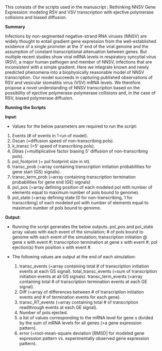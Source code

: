 This consists of the scripts used in the manuscript : Rethinking NNSV Gene Expression: modeling RSV and VSV transcription with ejective polymerase collisions and biased diffusion.


**Summary**

Infections by non-segmented negative-strand RNA viruses (NNSV) are widely thought to entail gradient gene expression from the well-established existence of a single promoter at the 3’ end of the viral genome and the assumption of constant transcriptional attenuation between genes. But multiple recent studies show viral mRNA levels in respiratory syncytial virus (RSV), a major human pathogen and member of NNSV, infections that are inconsistent with a simple gradient. Here we integrate known and newly predicted phenomena into a biophysically reasonable model of NNSV transcription. Our model succeeds in capturing published observations of RSV and vesicular stomatitis virus (VSV) mRNA levels. We therefore propose a novel understanding of NNSV transcription based on the possibility of ejective polymerase-polymerase collisions and, in the case of RSV, biased polymerase diffusion.      


**Running the Scripts**

**Input**:
- Values for the below parameters are required to run the script:
 1.	Events (# of events in 1 run of model).
 2.	Dscan (=diffusion speed of non-transcribing pols).
 3.	k_transc (=5' speed of transcribing pols).
 4.	Dbias (=multiplicative factor biasing 5' diffusion of non-transcribing pols).
 5.	pol_footprint (= pol footprint size in nt).
 6.	transc_prob (=array containing transcription initiation probabilities for gene start (GS) signals).
 7.	transc_term_prob (=array containing transcription termination probabilities for gene end (GE) signals)
 8.	pol_pos (=array defining position of each modeled pol with number of elements equal to maximum number of pols bound to genome).
 9.	pol_state (=array defining state [0 for non-transcribing, 1 for transcribing] of each modeled pol with number of elements equal to maximum number of pols bound to genome.

**Output**:
- Running the script generates the below outputs.
pol_pos and pol_state array values with each event of the simulation; # of pols bound to genome with each event of the simulation; transcription initiation @ gene x with event #; transcription termination at gene x with event #; pol ejection(s) from position x with event #.

- The following values are output at the end of each simulation: 
  1.	transc_events (=array containing total # of transcription initiation events at each GS signal). total_transc_events (=sum of transcription initiation events at all GS signals). transc_term_events (=array containing total # of transcription termination events at each GE signal).
  2.	Diff (=array of differences between # of transcription initiation events and # of termination events for each gene).
  3.	transc_RT_events (=array containing total # of transcription readthrough events at each GE signal).
  4.	Number of pols ejected.
  5.	a list of values corresponding to the mRNA level for gene x divided by the sum of mRNA levels for all genes (=a gene expression pattern).
  6.	error (=root-mean-square deviation [RMSD] for modeled gene expression pattern vs. experimentally observed gene expression pattern).  
